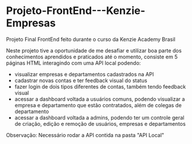 # Projeto-FrontEnd---Kenzie-Empresas
Projeto Final FrontEnd feito durante o curso da Kenzie Academy Brasil

Neste projeto tive a oportunidade de me desafiar e utilizar boa parte dos conhecimentos aprendidos e praticados até o momento, consiste em 5 páginas HTML interagindo com uma API local podendo:
- visualizar empresas e departamentos cadastrados na API
- cadastrar novas contas e ter feedback visual do status
- fazer login de dois tipos diferentes de contas, também tendo feedback visual
- acessar a dashboard voltada a usuários comuns, podendo visualizar a empresa e departamento que estão contratados, além de colegas de departamento
- acessar a dashboard voltada a admins, podendo ter um controle geral de criação, edição e remoção de usuários, empresas e departamentos

Observação: Necessário rodar a API contida na pasta "API Local"
